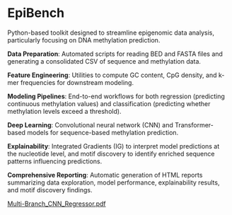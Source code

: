 # EpiBench
Python-based toolkit designed to streamline epigenomic data analysis, particularly focusing on DNA methylation prediction.

**Data Preparation**: Automated scripts for reading BED and FASTA files and generating a consolidated CSV of sequence and methylation data.

**Feature Engineering**: Utilities to compute GC content, CpG density, and k-mer frequencies for downstream modeling.

**Modeling Pipelines**: End-to-end workflows for both regression (predicting continuous methylation values) and classification (predicting whether methylation levels exceed a threshold).

**Deep Learning**: Convolutional neural network (CNN) and Transformer-based models for sequence-based methylation prediction.

**Explainability**: Integrated Gradients (IG) to interpret model predictions at the nucleotide level, and motif discovery to identify enriched sequence patterns influencing predictions.

**Comprehensive Reporting**: Automatic generation of HTML reports summarizing data exploration, model performance, explainability results, and motif discovery findings.

[Multi-Branch_CNN_Regressor.pdf](https://github.com/user-attachments/files/18511413/Multi-Branch_CNN_Regressor.pdf)
